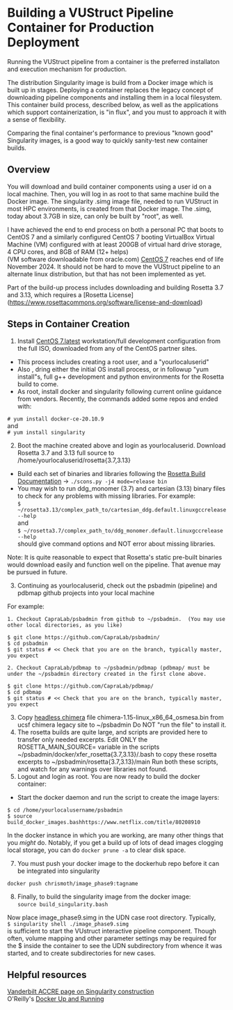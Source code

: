 # Building a VUStruct Pipeline Container for Production Deployment
Running the VUStruct pipeline from a container is the preferred installaton and execution mechanism for production.

The distribution Singularity image is build from a Docker image which is built up in stages.  Deploying a container replaces the legacy concept of downloading
pipeline components and installing them in a local filesystem.  This container build process, described below, as well as the applications which support containerization, 
is "in flux", and you must to approach it with a sense of flexibility.

Comparing the final container's performance to previous "known good" Singularity images, is a good way to quickly sanity-test new container builds.

## Overview
You will download and build container components using a user id on a local machine.  Then, you will log in
as root to that same machine build the Docker image.  The singularity .simg image file, needed to run VUStruct in most HPC environments, 
is created from that Docker image.  The .simg, today about 3.7GB in size, can only be built by "root", as well.

I have achieved the end to end process on both a personal PC that boots to CentOS 7 and a similarly configured 
CentOS 7 booting VirtualBox Virtual Machine (VM) configured with at least 200GB of virtual hard drive storage, 4 CPU cores, and 8GB of RAM (12+ helps)   
(VM software downloadable from oracle.com)  [CentOS 7](https://www.centos.org/download/) reaches end of life November 2024.  It should not be hard to move the VUStruct pipeline to an alternate linux distribution, but that has not been implemented as yet.

Part of the build-up process includes downloading and building Rosetta 3.7 and 3.13, which requires a [Rosetta License]  (https://www.rosettacommons.org/software/license-and-download)

## Steps in Container Creation
1. Install [CentOS 7.latest](https://www.centos.org/download/) workstation/full development configuration from the full ISO, downloaded from any of the CentOS partner sites.
+ This process includes creating a root user, and a "yourlocaluserid"
+ Also , dring either the initial OS install process, or in followup "yum install"s, full g++ development and python environments for the Rosetta build to come.
+ As root, install docker and singularity following current online guidance from vendors.  Recently, the commands added some repos and ended with:

```# yum install docker-ce-20.10.9```  
and  
```# yum install singularity```


2. Boot the machine created above and login as yourlocaluserid.  Download Rosetta 3.7 and 3.13 full source to /home/yourlocaluserid/rosetta{3.7,3.13}
+ Build each set of binaries and libraries following the [Rosetta Build Documentation](https://www.rosettacommons.org/docs/latest/build_documentation/Build-Documentation) ->  ```./scons.py -j4 mode=release bin```  
+ You may wish to run ddg_monomer (3.7) and cartesian (3.13) binary files to check for any problems with missing libraries.  For example:  
```$ ~/rosetta3.13/complex_path_to/cartesian_ddg.default.linuxgccrelease --help```  
and  
```$ ~/rosetta3.7/complex_path_to/ddg_monomer.default.linuxgccrelease --help```  
should give command options and NOT error about missing libraries.

Note: It is quite reasonable to expect that Rosetta's static pre-built binaries would download easily and function well on the pipeline.  That avenue may be pursued in future.

3. Continuing as yourlocaluserid, check out the psbadmin (pipeline) and pdbmap github projects into your local machine

For example:

    1. Checkout CapraLab/psbadmin from github to ~/psbadmin.  (You may use other local directories, as you like)

```$ cd ~
$ git clone https://github.com/CapraLab/psbadmin/
$ cd psbadmin
$ git status # << Check that you are on the branch, typically master, you expect
```

    2. Checkout CapraLab/pdbmap to ~/psbadmin/pdbmap (pdbmap/ must be under the ~/psbadmin directory created in the first clone above.

```$ cd ~/psbadmin # << you may already be there.  This should be the same psbadmin directory from the above step.
$ git clone https://github.com/CapraLab/pdbmap/
$ cd pdbmap
$ git status # << Check that you are on the branch, typically master, you expect
```

3) Copy [headless chimera](https://www.cgl.ucsf.edu/chimera/download.html) file chimera-1.15-linux_x86_64_osmesa.bin from ucsf chimera legacy site to ~/psbadmin  Do NOT "run the file" to install it.
4) The rosetta builds are quite large, and scripts are provided here to transfer only needed excerpts.  Edit ONLY the ROSETTA_MAIN_SOURCE= variable in the scripts ~/psbadmin/docker/xfer_rosetta{3.7,3.13}/.bash to copy these rosetta excerpts to ~/psbadmin/rosetta{3.7,3.13}/main  Run both these scripts, and watch for any warnings over libraries not found.
5) Logout and login as root.  You are now ready to build the docker container:
+ Start the docker daemon and run the script to create the image layers:
```$ systemctl start docker
$ cd /home/yourlocalusername/psbadmin
$ source build_docker_images.bashhttps://www.netflix.com/title/80208910
```

In the docker instance in which you are working, are many other things that you _might_ do.  Notably, if you get a build up of lots of dead images clogging local storage, you can do ```docker prune -a``` to clear disk space.

7) You must push your docker image to the dockerhub repo before it can be integrated into singularity
```
docker push chrismoth/image_phase9:tagname
```

8) Finally, to build the singularity image from the docker image:  
```source build_singularity.bash```

Now place image_phase9.simg in the UDN case root directory.  Typically,  
``` $ singularity shell ./image_phase9.simg ```  
is sufficient to start the VUstruct interactive pipeline component.  Though often, volume mapping and other parameter settings may be required for the $ inside the container to see the UDN subdirectory from whence it was started, and to create subdirectories for new cases.


## Helpful resources
[Vanderbilt ACCRE page on Singularity construction](https://www.vanderbilt.edu/accre/documentation/singularity/)  
O'Reilly's [Docker Up and Running](https://www.amazon.com/Docker-Shipping-Reliable-Containers-Production/dp/1492036730/)

